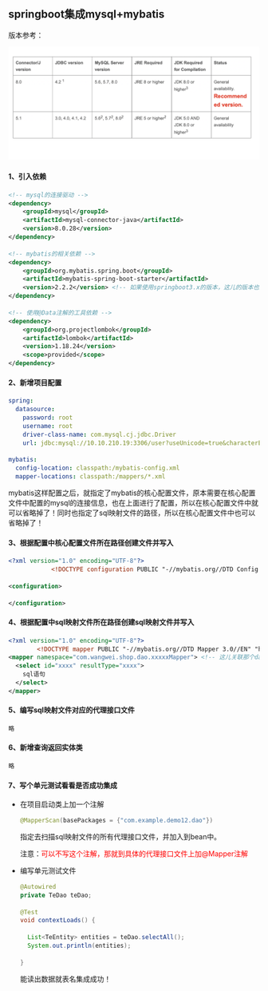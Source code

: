 ## springboot集成mysql+mybatis



版本参考：

![avatar](../../images/WechatIMG555.png)



#### 1、引入依赖

```xml
<!-- mysql的连接驱动 -->
<dependency>
    <groupId>mysql</groupId>
    <artifactId>mysql-connector-java</artifactId>
    <version>8.0.28</version>
</dependency>

<!-- mybatis的相关依赖 -->
<dependency>
    <groupId>org.mybatis.spring.boot</groupId>
    <artifactId>mybatis-spring-boot-starter</artifactId>
    <version>2.2.2</version> <!-- 如果使用springboot3.x的版本，这儿的版本也要对应升级 -->
</dependency>

<!-- 使用@Data注解的工具依赖 -->
<dependency>
    <groupId>org.projectlombok</groupId>
    <artifactId>lombok</artifactId>
    <version>1.18.24</version>
    <scope>provided</scope>
</dependency>

```



#### 2、新增项目配置

```yml
spring:
  datasource:
    password: root
    username: root
    driver-class-name: com.mysql.cj.jdbc.Driver
    url: jdbc:mysql://10.10.210.19:3306/user?useUnicode=true&characterEncoding=utf8&serverTimezone=Asia/Shanghai&zeroDateTimeBehavior=convertToNull

mybatis:
  config-location: classpath:/mybatis-config.xml
  mapper-locations: classpath:/mappers/*.xml
```

mybatis这样配置之后，就指定了mybatis的核心配置文件，原本需要在核心配置文件中配置的mysql的连接信息，也在上面进行了配置，所以在核心配置文件中就可以省略掉了！同时也指定了sql映射文件的路径，所以在核心配置文件中也可以省略掉了！



#### 3、根据配置中核心配置文件所在路径创建文件并写入

```xml
<?xml version="1.0" encoding="UTF-8"?>
            <!DOCTYPE configuration PUBLIC "-//mybatis.org//DTD Config 3.0//EN" "http://mybatis.org/dtd/mybatis-3-config.dtd">

<configuration>
  
</configuration>
```



#### 4、根据配置中sql映射文件所在路径创建sql映射文件并写入

```xml
<?xml version="1.0" encoding="UTF-8"?>
        <!DOCTYPE mapper PUBLIC "-//mybatis.org//DTD Mapper 3.0//EN" "http://mybatis.org/dtd/mybatis-3-mapper.dtd">
<mapper namespace="com.wangwei.shop.dao.xxxxxMapper"> <!-- 这儿关联那个dao层，即xml的代理接口文件全路径 -->
  <select id="xxxx" resultType="xxxx">
    sql语句
  </select>
</mapper>
```



#### 5、编写sql映射文件对应的代理接口文件

```java
略
```



#### 6、新增查询返回实体类

```java
略
```



#### 7、写个单元测试看看是否成功集成

- 在项目启动类上加一个注解

  ```java
  @MapperScan(basePackages = {"com.example.demo12.dao"})
  ```

  指定去扫描sql映射文件的所有代理接口文件，并加入到bean中。

  注意：<font color="red">可以不写这个注解，那就到具体的代理接口文件上加@Mapper注解</font>

  

- 编写单元测试文件

  ```java
  @Autowired
  private TeDao teDao;
  
  @Test
  void contextLoads() {
  
    List<TeEntity> entities = teDao.selectAll();
    System.out.println(entities);
  
  }
  ```

  能读出数据就表名集成成功！

  





